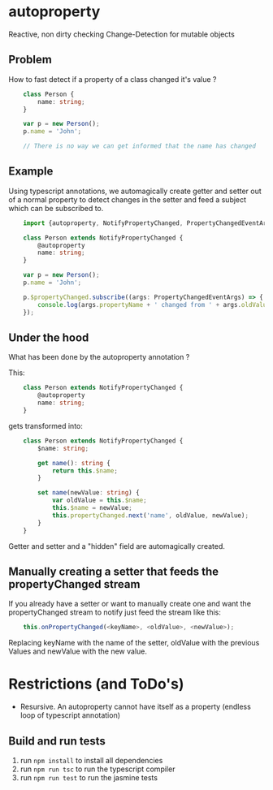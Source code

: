 # autoproperty
Reactive, non dirty checking Change-Detection for mutable objects

## Problem
How to fast detect if a property of a class changed it's value ?
```typescript
    class Person {
        name: string;
    }

    var p = new Person();
    p.name = 'John';

    // There is no way we can get informed that the name has changed
```

## Example
Using typescript annotations, we automagically create getter and setter out of a normal property to detect changes in the setter and feed a subject which can be subscribed to.
```typescript
    import {autoproperty, NotifyPropertyChanged, PropertyChangedEventArgs, PropertyChangedEventArgsGeneric} from 'autoproperty';

    class Person extends NotifyPropertyChanged {
        @autoproperty
        name: string;
    }

    var p = new Person();
    p.name = 'John';

    p.$propertyChanged.subscribe((args: PropertyChangedEventArgs) => {
        console.log(args.propertyName + ' changed from ' + args.oldValue + ' to ' + args.newValue);
    });
```

## Under the hood
What has been done by the autoproperty annotation ?

This:
```typescript
    class Person extends NotifyPropertyChanged {
        @autoproperty
        name: string;
    }
```
gets transformed into:
```typescript
    class Person extends NotifyPropertyChanged {
        $name: string;

        get name(): string {
            return this.$name;
        }

        set name(newValue: string) {
            var oldValue = this.$name;
            this.$name = newValue;
            this.propertyChanged.next('name', oldValue, newValue);
        }
    }
```
Getter and setter and a "hidden" field are automagically created.

## Manually creating a setter that feeds the propertyChanged stream
If you already have a setter or want to manually create one and want the propertyChanged stream to notify just feed the
stream like this:
```typescript
    this.onPropertyChanged(<keyName>, <oldValue>, <newValue>);
```
Replacing keyName with the name of the setter, oldValue with the previous Values and newValue with the new value.

# Restrictions (and ToDo's)
* Resursive. An autoproperty cannot have itself as a property (endless loop of typescript annotation)


## Build and run tests
1. run `npm install` to install all dependencies
2. run `npm run tsc` to run the typescript compiler
3. run `npm run test` to run the jasmine tests